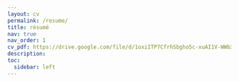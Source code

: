 ```yaml
---
layout: cv
permalink: /resume/
title: résumé
nav: true
nav_order: 1
cv_pdf: https://drive.google.com/file/d/1oxiITP7CfrhSbgho5c-xuAI1V-WWb32a/view?usp=drive_link # you can also use external links here
description:
toc:
  sidebar: left
---
```

